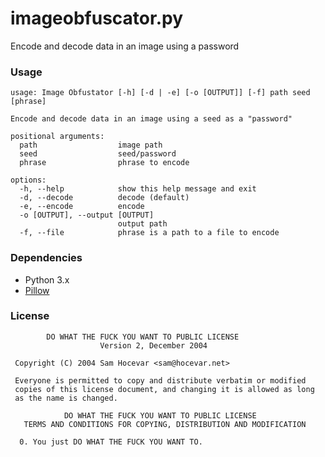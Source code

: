 # imageobfuscator.py

Encode and decode data in an image using a password

### Usage
    usage: Image Obfustator [-h] [-d | -e] [-o [OUTPUT]] [-f] path seed [phrase]
    
    Encode and decode data in an image using a seed as a "password"
    
    positional arguments:
      path                  image path
      seed                  seed/password
      phrase                phrase to encode
    
    options:
      -h, --help            show this help message and exit
      -d, --decode          decode (default)
      -e, --encode          encode
      -o [OUTPUT], --output [OUTPUT]
                            output path
      -f, --file            phrase is a path to a file to encode

### Dependencies
- Python 3.x
- [Pillow](https://github.com/python-pillow/Pillow "Pillow")

### License

            DO WHAT THE FUCK YOU WANT TO PUBLIC LICENSE 
                        Version 2, December 2004 
    
     Copyright (C) 2004 Sam Hocevar <sam@hocevar.net> 
    
     Everyone is permitted to copy and distribute verbatim or modified 
     copies of this license document, and changing it is allowed as long 
     as the name is changed. 
    
                DO WHAT THE FUCK YOU WANT TO PUBLIC LICENSE 
       TERMS AND CONDITIONS FOR COPYING, DISTRIBUTION AND MODIFICATION 
    
      0. You just DO WHAT THE FUCK YOU WANT TO.

